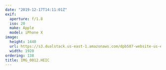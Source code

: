 ```yaml
---
date: "2019-12-17T14:11:01Z"
exif:
  aperture: f/1.8
  iso: 20
  make: Apple
  model: iPhone X
image:
  height: 1440
  url: https://s3.dualstack.us-east-1.amazonaws.com/dpb587-website-us-east-1/asset/gallery/2019-south-america/152a7acc-c314-bbde-02b6-1ddd2d2210d6~1920.jpg
  width: 1920
ordering: 138
title: IMG_0012.HEIC
---
```


